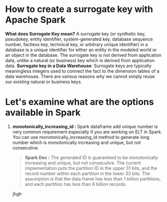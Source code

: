 # How to create a surrogate key with Apache Spark

 **What does  Surrogate Key  mean?**
 A surrogate key (or synthetic key, pseudokey, entity identifier, system-generated key, database sequence number, factless key, technical key, or arbitrary unique identifier) in a database is a unique identifier for either an entity in the modeled world or an object in the database. The surrogate key is not derived from application data, unlike a natural (or business) key which is derived from application data.
 **Surrogate key in a Data Warehouse**: Surrogate keys are typically meaningless integers used to connect the fact to the dimension tables of a data warehouse. There are various reasons why we cannot simply reuse our existing natural or business keys.

# Let's examine what are the options available in Spark

 1. **monotonically_increasing_id :** Spark dataframe add unique number is very common requirement especially if you are working on ELT in Spark. You can use monotonically_increasing_id method to generate long number which is monotonically increasing and unique, but not consecutive.
 
 

	>  **Spark Doc :** The generated ID is guaranteed to be monotonically increasing and unique, but not consecutive. The current implementation puts the partition ID in the upper 31 bits, and the record number within each partition in the lower 33 bits. The assumption is that the data frame has less than 1 billion partitions, and each partition has less than 8 billion records.
	
	jhgh

 
 
 
<!--stackedit_data:
eyJoaXN0b3J5IjpbLTE0OTM1NTE0NzksMzYzMDQ5Mjk1LC0yMT
IyNDU4MTAyLC05MDk3NzQzMTAsMTE0NzY1NDgzLC01NTg5MDgw
NzcsLTEwNDg0NzU5NDUsLTIwODg3NDY2MTIsLTQ1MjgwMjA0NC
wxMzcwNzAzMjQ1LDI1NjYyMDg0NCwxMDk2MTUyNjksLTM5Nzcz
NzkzNSwyMDE2OTExMTcwLDE2MTAxODc3NTUsLTYxODU3NjczNS
wtMTgwNTYwOTA0NywtNzQ3MzA0NDA1LC0xOTY1MjA2NjMsLTEw
MzM1NzcxNzBdfQ==
-->